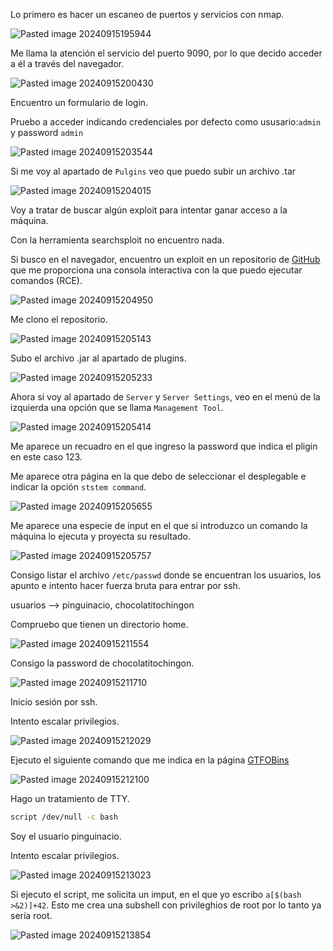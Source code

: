 Lo primero es hacer un escaneo de puertos y servicios con nmap.

![Pasted image 20240915195944](https://github.com/user-attachments/assets/f6212fc2-1a1f-4577-b1bf-1e2efcbfa7aa)

Me llama la atención el servicio del puerto 9090, por lo que decido acceder a él a través del navegador.

![Pasted image 20240915200430](https://github.com/user-attachments/assets/99b56250-d836-4dbe-923b-dd8bc0ec2664)

Encuentro un formulario de login.

Pruebo a  acceder indicando credenciales por defecto como ususario:`admin` y password `admin`

![Pasted image 20240915203544](https://github.com/user-attachments/assets/aba69dc6-f7f8-4041-be58-ff74e8f88896)

Si me voy al apartado de `Pulgins` veo que puedo subir un archivo .tar

![Pasted image 20240915204015](https://github.com/user-attachments/assets/1e6111c5-c832-461e-8715-d8bb044af97c)

Voy a tratar de buscar algún exploit para intentar ganar acceso a la máquina.

Con la herramienta searchsploit no encuentro nada.

Si busco en el navegador, encuentro un exploit en un repositorio de [GitHub](https://github.com/miko550/CVE-2023-32315) que me proporciona una consola interactiva con la que puedo ejecutar comandos (RCE).

![Pasted image 20240915204950](https://github.com/user-attachments/assets/8e990173-7ee3-4839-8501-05432bca5ce3)

Me clono el repositorio.

![Pasted image 20240915205143](https://github.com/user-attachments/assets/90384b42-3df0-4180-9a53-b5cfd7899bfe)

Subo el archivo .jar al apartado de plugins.

![Pasted image 20240915205233](https://github.com/user-attachments/assets/aa3b0a49-1850-4ae1-b75d-a20d8f7186bf)

Ahora si voy al apartado de `Server` y `Server Settings`, veo en el menú de la izquierda una opción que se llama `Management Tool`.

![Pasted image 20240915205414](https://github.com/user-attachments/assets/37fbe267-1bc2-4dc3-aaf6-1d08a4cee897)

Me aparece un recuadro en el que ingreso la password que indica el pligin en este caso 123.

Me aparece otra página en la que debo de seleccionar el desplegable e indicar la opción `ststem command`.

![Pasted image 20240915205655](https://github.com/user-attachments/assets/67f7f9e9-e0d1-4d84-98b0-48e42e1bac93)

Me aparece una especie de input en el que si introduzco un comando la máquina lo ejecuta y proyecta su resultado.

![Pasted image 20240915205757](https://github.com/user-attachments/assets/ee3e250a-a991-4f7c-9581-f6ff29599f9f)

Consigo listar el archivo `/etc/passwd` donde se encuentran los usuarios, los apunto e intento hacer fuerza bruta para entrar por ssh.

usuarios --> pinguinacio, chocolatitochingon

Compruebo que tienen un directorio home.

![Pasted image 20240915211554](https://github.com/user-attachments/assets/cd26673a-3098-4272-8c1a-f4ccac8c8f41)

Consigo la password de chocolatitochingon.

![Pasted image 20240915211710](https://github.com/user-attachments/assets/8810638d-cb6c-4cbf-9356-c5e9b7ef2959)

Inicio sesión por ssh.

Intento escalar privilegios.

![Pasted image 20240915212029](https://github.com/user-attachments/assets/1306af87-242b-43c3-a6bd-35e10f523432)

Ejecuto el siguiente comando que me indica en la página [GTFOBins](https://gtfobins.github.io/gtfobins/dpkg/#sudo)

![Pasted image 20240915212100](https://github.com/user-attachments/assets/f2c424c7-a4dd-40f8-9aeb-c1e0abfbbdbd)

Hago un tratamiento de TTY.

```bash
script /dev/null -c bash
```

Soy el usuario pinguinacio.

Intento escalar privilegios.

![Pasted image 20240915213023](https://github.com/user-attachments/assets/6e316612-223a-41bc-972d-f843a8f07047)

Si ejecuto el script, me solicita un imput, en el que yo escribo `a[$(bash >&2)]+42`. Esto me crea una subshell con privileghios de root por lo tanto ya sería root.

![Pasted image 20240915213854](https://github.com/user-attachments/assets/2f42e576-8b1f-4cab-9172-928c373bea6e)
